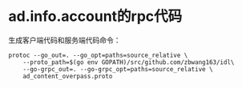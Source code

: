 # ad.info.account的rpc代码
生成客户端代码和服务端代码命令：
```shell
protoc --go_out=. --go_opt=paths=source_relative \
    --proto_path=$(go env GOPATH)/src/github.com/zbwang163/idl\
    --go-grpc_out=. --go-grpc_opt=paths=source_relative \
    ad_content_overpass.proto
```